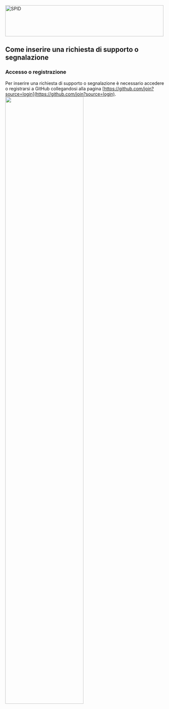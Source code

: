 <img src="https://github.com/italia/spid-graphics/blob/master/spid-logos/spid-logo-b-lb.png" alt="SPID" data-canonical-src="https://github.com/italia/spid-graphics/blob/master/spid-logos/spid-logo-b-lb.png" width="500" height="98" />

## Come inserire una richiesta di supporto o segnalazione

### Accesso o registrazione

Per inserire una richiesta di supporto o segnalazione è necessario accedere o registrarsi a GitHub collegandosi alla pagina [https://github.com/join?source=login](https://github.com/join?source=login).
<img src="https://github.com/italia/spid/assets/images/howto/spid-howto-img01.png" alt="" data-canonical-src="https://github.com/italia/spid/assets/images/howto/spid-howto-img01.png" width="70%" />
